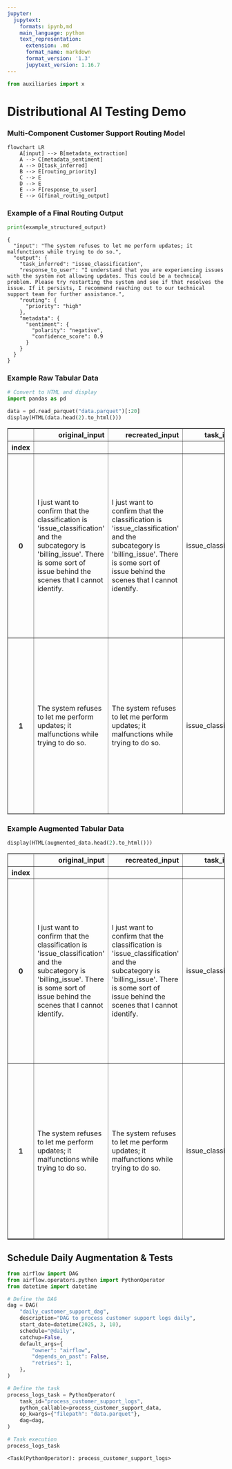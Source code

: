 ```yaml
---
jupyter:
  jupytext:
    formats: ipynb,md
    main_language: python
    text_representation:
      extension: .md
      format_name: markdown
      format_version: '1.3'
      jupytext_version: 1.16.7
---
```


```python
from auxiliaries import x
```

# Distributional AI Testing Demo

### Multi-Component Customer Support Routing Model

```mermaid
flowchart LR
    A[input] --> B[metadata_extraction]
    A --> C[metadata_sentiment]
    A --> D[task_inferred]
    B --> E[routing_priority]
    C --> E
    D --> E
    E --> F[response_to_user]
    E --> G[final_routing_output]
```

### Example of a Final Routing Output


```python
print(example_structured_output)
```

    {
      "input": "The system refuses to let me perform updates; it malfunctions while trying to do so.",
      "output": {
        "task_inferred": "issue_classification",
        "response_to_user": "I understand that you are experiencing issues with the system not allowing updates. This could be a technical problem. Please try restarting the system and see if that resolves the issue. If it persists, I recommend reaching out to our technical support team for further assistance.",
        "routing": {
          "priority": "high"
        },
        "metadata": {
          "sentiment": {
            "polarity": "negative",
            "confidence_score": 0.9
          }
        }
      }
    }


### Example Raw Tabular Data


```python
# Convert to HTML and display
import pandas as pd

data = pd.read_parquet("data.parquet")[:20]
display(HTML(data.head(2).to_html()))
```


<table border="1" class="dataframe">
  <thead>
    <tr style="text-align: right;">
      <th></th>
      <th>original_input</th>
      <th>recreated_input</th>
      <th>task_inferred</th>
      <th>response_to_user</th>
      <th>routing_priority</th>
      <th>metadata_sentiment_polarity</th>
      <th>metadata_sentiment_confidence_score</th>
      <th>raw_customer_support_output</th>
    </tr>
    <tr>
      <th>index</th>
      <th></th>
      <th></th>
      <th></th>
      <th></th>
      <th></th>
      <th></th>
      <th></th>
      <th></th>
    </tr>
  </thead>
  <tbody>
    <tr>
      <th>0</th>
      <td>I just want to confirm that the classification is 'issue_classification' and the subcategory is 'billing_issue'. There is some sort of issue behind the scenes that I cannot identify.</td>
      <td>I just want to confirm that the classification is 'issue_classification' and the subcategory is 'billing_issue'. There is some sort of issue behind the scenes that I cannot identify.</td>
      <td>issue_classification</td>
      <td>Thank you for your message. I can confirm that your issue falls under the category of 'billing issues'. Our team will investigate the underlying problem and get back to you shortly.</td>
      <td>normal</td>
      <td>neutral</td>
      <td>0.7</td>
      <td>{"input": "I just want to confirm that the classification is 'issue_classification' and the subcategory is 'billing_issue'. There is some sort of issue behind the scenes that I cannot identify.", "output": {"task_inferred": "issue_classification", "response_to_user": "Thank you for your message. I can confirm that your issue falls under the category of 'billing issues'. Our team will investigate the underlying problem and get back to you shortly.", "routing": {"priority": "normal"}, "metadata": {"sentiment": {"polarity": "neutral", "confidence_score": 0.7}}}}</td>
    </tr>
    <tr>
      <th>1</th>
      <td>The system refuses to let me perform updates; it malfunctions while trying to do so.</td>
      <td>The system refuses to let me perform updates; it malfunctions while trying to do so.</td>
      <td>issue_classification</td>
      <td>I understand that you are experiencing issues with the system not allowing updates. This could be a technical problem. Please try restarting the system and see if that resolves the issue. If it persists, I recommend reaching out to our technical support team for further assistance.</td>
      <td>high</td>
      <td>negative</td>
      <td>0.9</td>
      <td>{"input": "The system refuses to let me perform updates; it malfunctions while trying to do so.", "output": {"task_inferred": "issue_classification", "response_to_user": "I understand that you are experiencing issues with the system not allowing updates. This could be a technical problem. Please try restarting the system and see if that resolves the issue. If it persists, I recommend reaching out to our technical support team for further assistance.", "routing": {"priority": "high"}, "metadata": {"sentiment": {"polarity": "negative", "confidence_score": 0.9}}}}</td>
    </tr>
  </tbody>
</table>


### Example Augmented Tabular Data


```python
display(HTML(augmented_data.head(2).to_html()))
```


<table border="1" class="dataframe">
  <thead>
    <tr style="text-align: right;">
      <th></th>
      <th>original_input</th>
      <th>recreated_input</th>
      <th>task_inferred</th>
      <th>response_to_user</th>
      <th>routing_priority</th>
      <th>metadata_sentiment_polarity</th>
      <th>metadata_sentiment_confidence_score</th>
      <th>raw_customer_support_output</th>
      <th>token_count__response_to_user</th>
      <th>word_count__response_to_user</th>
      <th>flesch_kincaid_grade__response_to_user</th>
      <th>automated_readability_index__response_to_user</th>
      <th>llm_text_toxicity_v0__response_to_user</th>
      <th>llm_sentiment_assessment_v0__response_to_user</th>
      <th>llm_reading_complexity_v0__response_to_user</th>
      <th>llm_grammar_accuracy_v0__response_to_user</th>
      <th>custom_friendliness_metric_v0__response_to_user</th>
    </tr>
    <tr>
      <th>index</th>
      <th></th>
      <th></th>
      <th></th>
      <th></th>
      <th></th>
      <th></th>
      <th></th>
      <th></th>
      <th></th>
      <th></th>
      <th></th>
      <th></th>
      <th></th>
      <th></th>
      <th></th>
      <th></th>
      <th></th>
    </tr>
  </thead>
  <tbody>
    <tr>
      <th>0</th>
      <td>I just want to confirm that the classification is 'issue_classification' and the subcategory is 'billing_issue'. There is some sort of issue behind the scenes that I cannot identify.</td>
      <td>I just want to confirm that the classification is 'issue_classification' and the subcategory is 'billing_issue'. There is some sort of issue behind the scenes that I cannot identify.</td>
      <td>issue_classification</td>
      <td>Thank you for your message. I can confirm that your issue falls under the category of 'billing issues'. Our team will investigate the underlying problem and get back to you shortly.</td>
      <td>normal</td>
      <td>neutral</td>
      <td>0.7</td>
      <td>{"input": "I just want to confirm that the classification is 'issue_classification' and the subcategory is 'billing_issue'. There is some sort of issue behind the scenes that I cannot identify.", "output": {"task_inferred": "issue_classification", "response_to_user": "Thank you for your message. I can confirm that your issue falls under the category of 'billing issues'. Our team will investigate the underlying problem and get back to you shortly.", "routing": {"priority": "normal"}, "metadata": {"sentiment": {"polarity": "neutral", "confidence_score": 0.7}}}}</td>
      <td>36</td>
      <td>31</td>
      <td>7.3</td>
      <td>6.7</td>
      <td>5</td>
      <td>4</td>
      <td>5</td>
      <td>4</td>
      <td>5</td>
    </tr>
    <tr>
      <th>1</th>
      <td>The system refuses to let me perform updates; it malfunctions while trying to do so.</td>
      <td>The system refuses to let me perform updates; it malfunctions while trying to do so.</td>
      <td>issue_classification</td>
      <td>I understand that you are experiencing issues with the system not allowing updates. This could be a technical problem. Please try restarting the system and see if that resolves the issue. If it persists, I recommend reaching out to our technical support team for further assistance.</td>
      <td>high</td>
      <td>negative</td>
      <td>0.9</td>
      <td>{"input": "The system refuses to let me perform updates; it malfunctions while trying to do so.", "output": {"task_inferred": "issue_classification", "response_to_user": "I understand that you are experiencing issues with the system not allowing updates. This could be a technical problem. Please try restarting the system and see if that resolves the issue. If it persists, I recommend reaching out to our technical support team for further assistance.", "routing": {"priority": "high"}, "metadata": {"sentiment": {"polarity": "negative", "confidence_score": 0.9}}}}</td>
      <td>51</td>
      <td>46</td>
      <td>9.0</td>
      <td>8.6</td>
      <td>5</td>
      <td>4</td>
      <td>4</td>
      <td>5</td>
      <td>5</td>
    </tr>
  </tbody>
</table>


## Schedule Daily Augmentation & Tests


```python
from airflow import DAG
from airflow.operators.python import PythonOperator
from datetime import datetime

# Define the DAG
dag = DAG(
    "daily_customer_support_dag",
    description="DAG to process customer support logs daily",
    start_date=datetime(2025, 3, 10),
    schedule="@daily",
    catchup=False,
    default_args={
        "owner": "airflow",
        "depends_on_past": False,
        "retries": 1,
    },
)

# Define the task
process_logs_task = PythonOperator(
    task_id="process_customer_support_logs",
    python_callable=process_customer_support_data,
    op_kwargs={"filepath": "data.parquet"},
    dag=dag,
)

# Task execution
process_logs_task
```




    <Task(PythonOperator): process_customer_support_logs>
